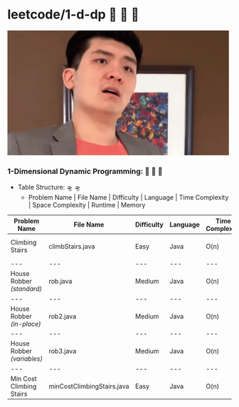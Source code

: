 # leetcode/1-d-dp :space_invader:	:space_invader:	:space_invader:	
![](https://github.com/guillermobermejo/leetcode/blob/main/f.gif)
### 1-Dimensional Dynamic Programming: :space_invader:	:space_invader:	:space_invader:	
- Table Structure: :flying_saucer: :flying_saucer:
  - Problem Name | File Name | Difficulty | Language | Time Complexity | Space Complexity | Runtime | Memory

|Problem Name|File Name|Difficulty|Language|Time Complexity|Space Complexity|Runtime|Memory|
|---|---|---|---|---|---|---|---|
|Climbing Stairs|climbStairs.java|Easy|Java|O(n)|O(n)|0ms (Beats 100%)|39.7mb (Beats 49.05%)|
|---|---|---|---|---|---|---|---|
|House Robber<br/>*(standard)*|rob.java|Medium|Java|O(n)|O(n)|0ms (Beats 100%)|40.8mb (Beats 28.98%)|
|---|---|---|---|---|---|---|---|
|House Robber<br/>*(in-place)*|rob2.java|Medium|Java|O(n)|O(n)|0ms (Beats 100%)|40.8mb (Beats 32.40%)|
|---|---|---|---|---|---|---|---|
|House Robber<br/>*(variables)*|rob3.java|Medium|Java|O(n)|O(n)|0ms (Beats 100%)|40.4mb (Beats 54.54%)|
|---|---|---|---|---|---|---|---|
|Min Cost Climbing Stairs|minCostClimbingStairs.java|Easy|Java|O(n)|O(n)|0ms (Beats 100%)|43mb (Beats 64.67%)|
